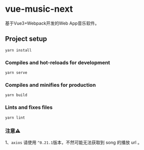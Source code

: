 # vue-music-next

基于Vue3+Webpack开发的Web App音乐软件。

## Project setup
```
yarn install
```

### Compiles and hot-reloads for development
```
yarn serve
```

### Compiles and minifies for production
```
yarn build
```

### Lints and fixes files
```
yarn lint
```

### 注意⚠️

1、`axios` 请使用 `^0.21.1`版本，不然可能无法获取到 song 的播放 url 。
